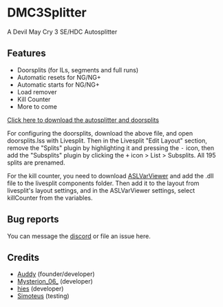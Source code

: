 # DMC3Splitter
A Devil May Cry 3 SE/HDC Autosplitter

## Features
  * Doorsplits (for ILs, segments and full runs)
  * Automatic resets for NG/NG+
  * Automatic starts for NG/NG+
  * Load remover
  * Kill Counter
  * More to come

[Click here to download the autosplitter and doorsplits](https://github.com/Mysterion06/DMC3Splitter/archive/refs/heads/master.zip)

For configuring the doorsplits, download the above file, and open doorsplits.lss with Livesplit. Then in the Livesplit "Edit Layout" section, remove the "Splits" plugin by highlighting it and pressing the <kbd>-</kbd> icon, then add the "Subsplits" plugin by clicking the <kbd>+</kbd> icon > List > Subsplits. All 195 splits are prenamed.

For the kill counter, you need to download [ASLVarViewer](https://github.com/hawkerm/LiveSplit.ASLVarViewer/releases) and add the .dll file to the livesplit components folder. Then add it to the layout from livesplit's layout settings, and in the ASLVarViewer settings, select killCounter from the variables.

## Bug reports
You can message the [discord](https://discord.gg/yhJdCHm) or file an issue here.

## Credits
  * [Auddy](https://www.speedrun.com/user/auddy) (founder/developer)
  * [Mysterion_06_](https://www.speedrun.com/user/Mysterion_06_) (developer)
  * [hies](https://www.speedrun.com/user/hies) (developer)
  * [Simoteus](https://www.speedrun.com/user/Simoteus) (testing)
